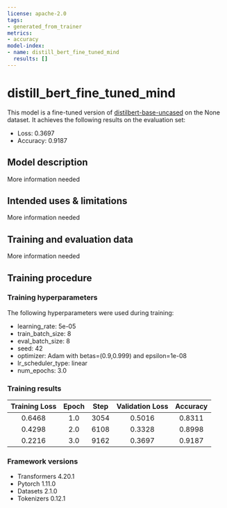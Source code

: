 ```yaml
---
license: apache-2.0
tags:
- generated_from_trainer
metrics:
- accuracy
model-index:
- name: distill_bert_fine_tuned_mind
  results: []
---
```


<!-- This model card has been generated automatically according to the information the Trainer had access to. You
should probably proofread and complete it, then remove this comment. -->

# distill_bert_fine_tuned_mind

This model is a fine-tuned version of [distilbert-base-uncased](https://huggingface.co/distilbert-base-uncased) on the None dataset.
It achieves the following results on the evaluation set:
- Loss: 0.3697
- Accuracy: 0.9187

## Model description

More information needed

## Intended uses & limitations

More information needed

## Training and evaluation data

More information needed

## Training procedure

### Training hyperparameters

The following hyperparameters were used during training:
- learning_rate: 5e-05
- train_batch_size: 8
- eval_batch_size: 8
- seed: 42
- optimizer: Adam with betas=(0.9,0.999) and epsilon=1e-08
- lr_scheduler_type: linear
- num_epochs: 3.0

### Training results

| Training Loss | Epoch | Step | Validation Loss | Accuracy |
|:-------------:|:-----:|:----:|:---------------:|:--------:|
| 0.6468        | 1.0   | 3054 | 0.5016          | 0.8311   |
| 0.4298        | 2.0   | 6108 | 0.3328          | 0.8998   |
| 0.2216        | 3.0   | 9162 | 0.3697          | 0.9187   |


### Framework versions

- Transformers 4.20.1
- Pytorch 1.11.0
- Datasets 2.1.0
- Tokenizers 0.12.1
